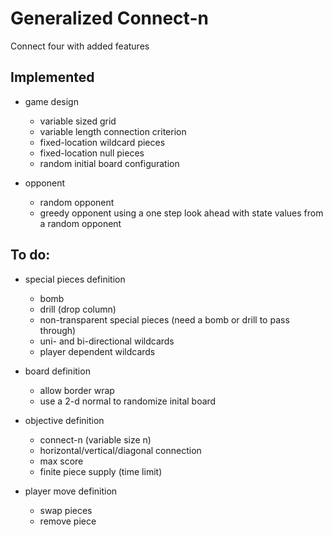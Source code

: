 # Generalized Connect-n
Connect four with added features

## Implemented
* game design
   * variable sized grid
   * variable length connection criterion
   * fixed-location wildcard pieces
   * fixed-location null pieces
   * random initial board configuration
   
* opponent
   * random opponent
   * greedy opponent using a one step look ahead with state values from a random opponent

## To do:
* special pieces definition
    * bomb
    * drill (drop column)
    * non-transparent special pieces (need a bomb or drill to pass through)
    * uni- and bi-directional wildcards
    * player dependent wildcards
    
* board definition
    * allow border wrap
    * use a 2-d normal to randomize inital board
    
* objective definition
    * connect-n (variable size n)
    * horizontal/vertical/diagonal connection
    * max score
    * finite piece supply (time limit)
    
* player move definition  
    * swap pieces
    * remove piece

